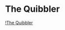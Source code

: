 # The Quibbler

[!The Quibbler](https://i.pinimg.com/originals/b4/d0/98/b4d098f55c243145a0d6bb3b1ee49b30.jpg)
